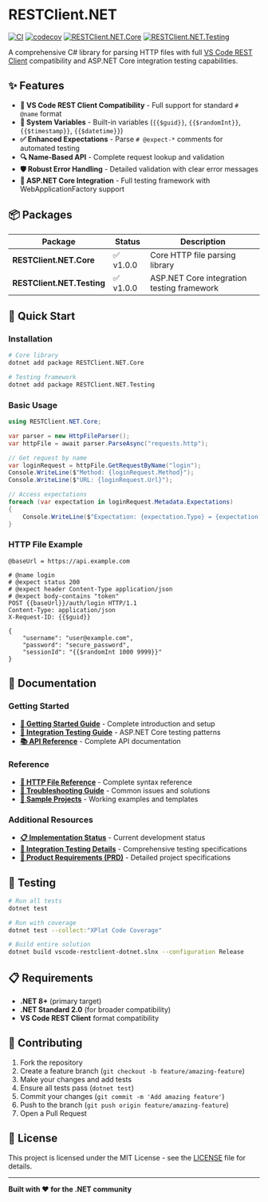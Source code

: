 # RESTClient.NET

[![CI](https://github.com/Meir017/vscode-restclient-dotnet/actions/workflows/ci.yml/badge.svg)](https://github.com/Meir017/vscode-restclient-dotnet/actions/workflows/ci.yml)
[![codecov](https://codecov.io/gh/Meir017/vscode-restclient-dotnet/branch/main/graph/badge.svg)](https://codecov.io/gh/Meir017/vscode-restclient-dotnet)
[![RESTClient.NET.Core](https://img.shields.io/nuget/v/RESTClient.NET.Core.svg?label=RESTClient.NET.Core)](https://www.nuget.org/packages/RESTClient.NET.Core/)
[![RESTClient.NET.Testing](https://img.shields.io/nuget/v/RESTClient.NET.Testing.svg?label=RESTClient.NET.Testing)](https://www.nuget.org/packages/RESTClient.NET.Testing/)

A comprehensive C# library for parsing HTTP files with full [VS Code REST Client](https://github.com/Huachao/vscode-restclient) compatibility and ASP.NET Core integration testing capabilities.

## ✨ Features

- **🔄 VS Code REST Client Compatibility** - Full support for standard `# @name` format
- **🎲 System Variables** - Built-in variables (`{{$guid}}`, `{{$randomInt}}`, `{{$timestamp}}`, `{{$datetime}}`)
- **✅ Enhanced Expectations** - Parse `# @expect-*` comments for automated testing
- **🔍 Name-Based API** - Complete request lookup and validation
- **🛡️ Robust Error Handling** - Detailed validation with clear error messages
- **🧪 ASP.NET Core Integration** - Full testing framework with WebApplicationFactory support

## 📦 Packages

| Package | Status | Description |
|---------|--------|-------------|
| **RESTClient.NET.Core** | ✅ v1.0.0 | Core HTTP file parsing library |
| **RESTClient.NET.Testing** | ✅ v1.0.0 | ASP.NET Core integration testing framework |

## 🚀 Quick Start

### Installation

```bash
# Core library
dotnet add package RESTClient.NET.Core

# Testing framework  
dotnet add package RESTClient.NET.Testing
```

### Basic Usage

```csharp
using RESTClient.NET.Core;

var parser = new HttpFileParser();
var httpFile = await parser.ParseAsync("requests.http");

// Get request by name
var loginRequest = httpFile.GetRequestByName("login");
Console.WriteLine($"Method: {loginRequest.Method}");
Console.WriteLine($"URL: {loginRequest.Url}");

// Access expectations
foreach (var expectation in loginRequest.Metadata.Expectations)
{
    Console.WriteLine($"Expectation: {expectation.Type} = {expectation.Value}");
}
```

### HTTP File Example
```http
@baseUrl = https://api.example.com

# @name login
# @expect status 200
# @expect header Content-Type application/json
# @expect body-contains "token"
POST {{baseUrl}}/auth/login HTTP/1.1
Content-Type: application/json
X-Request-ID: {{$guid}}

{
    "username": "user@example.com",
    "password": "secure_password",
    "sessionId": "{{$randomInt 1000 9999}}"
}
```

## 📖 Documentation

### Getting Started
- **[📖 Getting Started Guide](docs/GETTING_STARTED.md)** - Complete introduction and setup
- **[🧪 Integration Testing Guide](docs/INTEGRATION_TESTING.md)** - ASP.NET Core testing patterns
- **[📚 API Reference](docs/API_REFERENCE.md)** - Complete API documentation

### Reference
- **[📝 HTTP File Reference](docs/HTTP_FILE_REFERENCE.md)** - Complete syntax reference
- **[🔧 Troubleshooting Guide](docs/TROUBLESHOOTING.md)** - Common issues and solutions
- **[💼 Sample Projects](samples/)** - Working examples and templates

### Additional Resources
- **[📋 Implementation Status](docs/IMPLEMENTATION_STATUS.md)** - Current development status
- **[🔬 Integration Testing Details](docs/INTEGRATION_TESTING_DETAILED.md)** - Comprehensive testing specifications
- **[📄 Product Requirements (PRD)](PRD.md)** - Detailed project specifications

## 🧪 Testing

```bash
# Run all tests
dotnet test

# Run with coverage
dotnet test --collect:"XPlat Code Coverage"

# Build entire solution
dotnet build vscode-restclient-dotnet.slnx --configuration Release
```

## 📋 Requirements

- **.NET 8+** (primary target)
- **.NET Standard 2.0** (for broader compatibility)
- **VS Code REST Client** format compatibility

## 🤝 Contributing

1. Fork the repository
2. Create a feature branch (`git checkout -b feature/amazing-feature`)
3. Make your changes and add tests
4. Ensure all tests pass (`dotnet test`)
5. Commit your changes (`git commit -m 'Add amazing feature'`)
6. Push to the branch (`git push origin feature/amazing-feature`)
7. Open a Pull Request

## 📄 License

This project is licensed under the MIT License - see the [LICENSE](LICENSE) file for details.

---

**Built with ❤️ for the .NET community**
